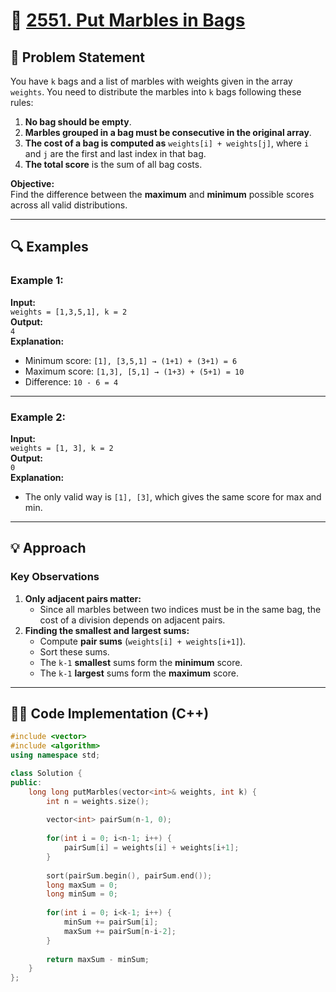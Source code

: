 # 🚀 [2551. Put Marbles in Bags](https://leetcode.com/problems/put-marbles-in-bags/)

## 📜 Problem Statement

You have `k` bags and a list of marbles with weights given in the array `weights`. You need to distribute the marbles into `k` bags following these rules:

1. **No bag should be empty**.
2. **Marbles grouped in a bag must be consecutive in the original array**.
3. **The cost of a bag is computed as** `weights[i] + weights[j]`, where `i` and `j` are the first and last index in that bag.
4. **The total score** is the sum of all bag costs.

**Objective:**  
Find the difference between the **maximum** and **minimum** possible scores across all valid distributions.

---

## 🔍 Examples

### Example 1:
**Input:**  
`weights = [1,3,5,1], k = 2`  
**Output:**  
`4`  
**Explanation:**  
- Minimum score: `[1], [3,5,1] → (1+1) + (3+1) = 6`
- Maximum score: `[1,3], [5,1] → (1+3) + (5+1) = 10`
- Difference: `10 - 6 = 4`

---

### Example 2:
**Input:**  
`weights = [1, 3], k = 2`  
**Output:**  
`0`  
**Explanation:**  
- The only valid way is `[1], [3]`, which gives the same score for max and min.

---

## 💡 Approach

### **Key Observations**
1. **Only adjacent pairs matter:**  
   - Since all marbles between two indices must be in the same bag, the cost of a division depends on adjacent pairs.
2. **Finding the smallest and largest sums:**  
   - Compute **pair sums** (`weights[i] + weights[i+1]`).
   - Sort these sums.
   - The `k-1` **smallest** sums form the **minimum** score.
   - The `k-1` **largest** sums form the **maximum** score.

---

## 👨‍💻 Code Implementation (C++)

```cpp
#include <vector>
#include <algorithm>
using namespace std;

class Solution {
public:
    long long putMarbles(vector<int>& weights, int k) {
        int n = weights.size();
        
        vector<int> pairSum(n-1, 0);
        
        for(int i = 0; i<n-1; i++) {
            pairSum[i] = weights[i] + weights[i+1];
        }
        
        sort(pairSum.begin(), pairSum.end());
        long maxSum = 0;
        long minSum = 0;
        
        for(int i = 0; i<k-1; i++) {
            minSum += pairSum[i];
            maxSum += pairSum[n-i-2];
        }
        
        return maxSum - minSum;
    }
};
